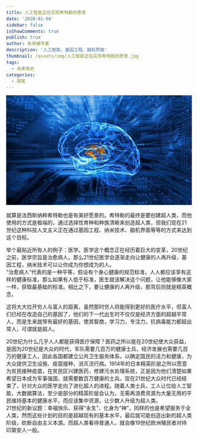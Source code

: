 ```yaml
---
title: 人工智能正在实现希特勒的愿景
date: '2020-01-04'
sidebar: false
isShowComments: true
publish: true
author: 未来编写者
description: '人工智能，基因工程，脑机界面'
thumbnail: /assets/img/人工智能正在实现希特勒的愿景.jpg
tags:
  - 未来简史
categories:
  - 随笔
---
```


![](/assets/img/人工智能正在实现希特勒的愿景.jpg)

就算是法西斯纳粹希特勒也是有美好愿景的。希特勒的最终是要创建超人类，而他使用的方式是极端的，通过选择性育种和种族清晰来创造超人类，但我们现在21世纪这种科技人文主义正在通过基因工程、纳米技术、脑机界面等等的方式来达到这个目标。

举个最贴近所有人的例子：医学。医学这个概念正在经历着巨大的变革，20世纪之前，医学宗旨是治愈病人。那么21世纪医学会逐渐走向让健康的人再升级，基因工程，纳米技术可以让你成为你想成为的人。  
“治愈病人”代表的是一种平等，假设有个身心健康的规范标准，人人都应该享有这样的健康标准，那么如果有人低于标准，医生就该解决这个问题，让他能够像大家一样，获取最基础的标准。相比之下，要让健康的人再升级，那背后则就是精英概念。

这将大大拉开穷人与富人的距离，虽然那时穷人将能得到更好的医疗水平，但富人们已经在改造自己的基因了，他们的下一代出生时不仅仅是经济方面的超越平常人，而是生来就带有最好的基因，使其智商，学习力，专注力，抗病毒能力都超出常人，可谓就是超人。

20世纪为什么几乎人人都能获得医疗保障？医药之所以能在20世纪使大众获益，是因为20世纪是大众的时代，军队需要几百万的健康士兵，经济发展也需要几百万的健康工人，因此各国都建立公共卫生服务体系，以确定国民的活力和健康，为大众提供卫生设施、疫苗接种，消灭流行病。1914年的日本精英阶层之所以愿意为贫民接种疫苗，在贫民区兴建医药，修建污水处理系统，正是因为他们清楚如果希望日本成为军事强国，就需要数百万健康的士兵。现在21世纪大众时代已经结束了，针对大众的医学走向了进化超人的进程。随着人类士兵，工人让位给人工智能，大数据算法，至少是部分的精英阶层会认为，无需再浪费资源为大量无用的平民维持基本的健康水平，而应该集中资源，让少数人升级为超人类。  
21世纪的新议题：幸福快乐、获得“永生”、化身为“神”，同样的也是希望服务于全人类，然而这些计划的目的是超越现有的基本水平，最后就可能创造出新的超人类阶级，砍断自由主义本源。而超人类看待普通人，就会像19世纪欧洲殖民者对待印第安人一般。
